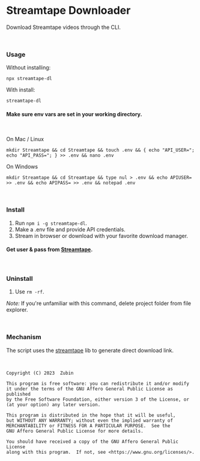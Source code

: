 # Streamtape Downloader

Download Streamtape videos through the CLI.

<br>

### Usage

Without installing:

```
npx streamtape-dl

```

With install:

```
streamtape-dl
```
#### Make sure env vars are set in your working directory.

<br>

On Mac / Linux

```
mkdir Streamtape && cd Streamtape && touch .env && { echo "API_USER="; echo "API_PASS="; } >> .env && nano .env
```
On Windows
```
mkdir Streamtape && cd Streamtape && type nul > .env && echo APIUSER= >> .env && echo APIPASS= >> .env && notepad .env
```

<br>

### Install

1. Run ```npm i -g streamtape-dl```.
2. Make a .env file and provide API credentials.
3. Stream in browser or download with your favorite download manager.

#### Get user & pass from [Streamtape](https://streamtape.com/accpanel).

<br>

### Uninstall

1. Use ```rm -rf```.

*Note:* If you're unfamiliar with this command, delete project folder from file explorer.

<br>

### Mechanism

The script uses the [streamtape](https://www.npmjs.com/package/streamtape) lib to generate direct download link.

<br>


    Copyright (C) 2023  Zubin

    This program is free software: you can redistribute it and/or modify
    it under the terms of the GNU Affero General Public License as published
    by the Free Software Foundation, either version 3 of the License, or
    (at your option) any later version.

    This program is distributed in the hope that it will be useful,
    but WITHOUT ANY WARRANTY; without even the implied warranty of
    MERCHANTABILITY or FITNESS FOR A PARTICULAR PURPOSE.  See the
    GNU Affero General Public License for more details.

    You should have received a copy of the GNU Affero General Public License
    along with this program.  If not, see <https://www.gnu.org/licenses/>.

